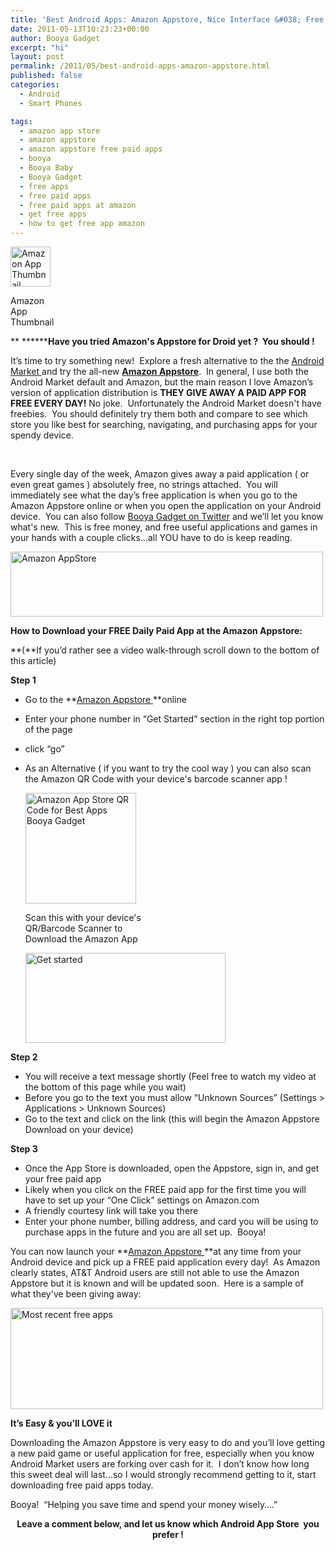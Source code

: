 ```yaml
---
title: 'Best Android Apps: Amazon Appstore, Nice Interface &#038; Free Apps'
date: 2011-05-13T10:23:23+00:00
author: Booya Gadget
excerpt: "hi"
layout: post
permalink: /2011/05/best-android-apps-amazon-appstore.html
published: false
categories:
  - Android
  - Smart Phones

tags:
  - amazon app store
  - amazon appstore
  - amazon appstore free paid apps
  - booya
  - Booya Baby
  - Booya Gadget
  - free apps
  - free paid apps
  - free paid apps at amazon
  - get free apps
  - how to get free app amazon
---
```

<div id="attachment_4517" style="width: 74px" class="wp-caption alignright">
  <a rel="attachment wp-att-4517" href="http://www.booyagadget.com/2011/05/best-android-apps-amazon-appstore.html/amazon-app-thumbnail"><img class="size-full wp-image-4517" title="Amazon App Thumbnail" src="http://www.booyagadget.com/wp-content/uploads/2011/05/Amazon-App-Thumbnail.png" alt="Amazon App Thumbnail" width="64" height="64" /></a>
  
  <p class="wp-caption-text">
    Amazon App Thumbnail
  </p>
</div>

** **********Have you tried Amazon's Appstore for Droid yet ?  You should !****

<div>
  <strong><strong> </strong></strong>
</div>

<div>
  It’s time to try something new!  Explore a fresh alternative to the the <a title="The Main Android Market" href="https://market.android.com/" target="_blank">Android Market </a>and try the all-new <strong><a title="Amazon Appstore" href="http://www.amazon.com/mobile-apps/b?ie=UTF8&node=2350149011" target="_blank">Amazon Appstore</a></strong>.  In general, I use both the Android Market default and Amazon, but the main reason I love Amazon’s version of application distribution is <strong>THEY GIVE AWAY A PAID APP FOR FREE EVERY DAY!</strong> No joke.  Unfortunately the Android Market doesn't have freebies.  You should definitely try them both and compare to see which store you like best for searching, navigating, and purchasing apps for your spendy device.
</div>

&nbsp;

<div>
  Every single day of the week, Amazon gives away a paid application ( or even great games ) absolutely free, no strings attached.  You will immediately see what the day’s free application is when you go to the Amazon Appstore online or when you open the application on your Android device.  You can also follow <a title="Booya Gadget Twitter" href="http://twitter.com/booyagadget" target="_blank">Booya Gadget on Twitter</a> and we’ll let you know what's new.  This is free money, and free useful applications and games in your hands with a couple clicks…all YOU have to do is keep reading.
</div>

<div>
  <p>
    <a title="Amazon AppStore by BooyaGadget, on Flickr" href="http://www.flickr.com/photos/booyagadget/5716545066/"><img class="aligncenter" src="http://farm3.static.flickr.com/2164/5716545066_5a15a02989.jpg" alt="Amazon AppStore" width="500" height="104" /></a>
  </p>
</div>

**How to Download your FREE Daily Paid App at the Amazon Appstore:** 

**(**If you’d rather see a video walk-through scroll down to the bottom of this article)

**Step 1**

  * Go to the **<a title="Amazon Appstore" href="http://www.amazon.com/mobile-apps/b?ie=UTF8&node=2350149011" target="_blank">Amazon Appstore </a>**online
  * Enter your phone number in “Get Started” section in the right top portion of the page
  * click “go”
  * As an Alternative ( if you want to try the cool way ) you can also scan the Amazon QR Code with your device's barcode scanner app ! <div id="attachment_4531" style="width: 187px" class="wp-caption aligncenter">
      <img class="size-full wp-image-4531" title="Amazon App Store QR Code" src="http://www.booyagadget.com/wp-content/uploads/2011/05/amazon-login-qr-code._V184134803_.png" alt="Amazon App Store QR Code for Best Apps Booya Gadget" width="177" height="177" srcset="http://www.booyagadget.com/wp-content/uploads/2011/05/amazon-login-qr-code._V184134803_.png 177w, http://www.booyagadget.com/wp-content/uploads/2011/05/amazon-login-qr-code._V184134803_-105x105.png 105w" sizes="(max-width: 177px) 100vw, 177px" />
      
      <p class="wp-caption-text">
        Scan this with your device's QR/Barcode Scanner to Download the Amazon App
      </p>
    </div>
    
    [<img class="aligncenter" src="http://farm4.static.flickr.com/3354/5715980729_e74ed62a66.jpg" alt="Get started" width="320" height="144" />](http://www.flickr.com/photos/booyagadget/5715980729/ "Get started by BooyaGadget, on Flickr")</li> </ul> 
    
    **Step 2**
    
      * You will receive a text message shortly (Feel free to watch my video at the bottom of this page while you wait)
      * Before you go to the text you must allow “Unknown Sources” (Settings > Applications > Unknown Sources)
      * Go to the text and click on the link (this will begin the Amazon Appstore Download on your device)
    
    **Step 3**
    
      * Once the App Store is downloaded, open the Appstore, sign in, and get your free paid app
      * Likely when you click on the FREE paid app for the first time you will have to set up your “One Click” settings on Amazon.com
      * A friendly courtesy link will take you there
      * Enter your phone number, billing address, and card you will be using to purchase apps in the future and you are all set up.  Booya!
    
    You can now launch your **<a title="Amazon Appstore" href="http://www.amazon.com/mobile-apps/b?ie=UTF8&node=2350149011" target="_blank">Amazon Appstore </a>**at any time from your Android device and pick up a FREE paid application every day!  As Amazon clearly states, AT&T Android users are still not able to use the Amazon Appstore but it is known and will be updated soon.  Here is a sample of what they've been giving away:
    
    [<img class="aligncenter" src="http://farm3.static.flickr.com/2065/5716545036_e506f72a16.jpg" alt="Most recent free apps" width="500" height="162" />](http://www.flickr.com/photos/booyagadget/5716545036/ "Most recent free apps by BooyaGadget, on Flickr")
    
    **It’s Easy & you’ll LOVE it**
    
    Downloading the Amazon Appstore is very easy to do and you’ll love getting a new paid game or useful application for free, especially when you know Android Market users are forking over cash for it.  I don’t know how long this sweet deal will last…so I would strongly recommend getting to it, start downloading free paid apps today.
    
    Booya!  &#8220;Helping you save time and spend your money wisely&#8230;.&#8221;
    
    <p style="text-align: center;">
      <strong>Leave a comment below, and let us know which Android App Store  you prefer !</strong>
    </p>